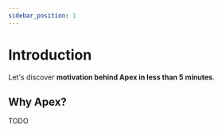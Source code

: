 ```yaml
---
sidebar_position: 1
---
```


# Introduction

Let's discover **motivation behind Apex in less than 5 minutes**.

## Why Apex?

TODO
